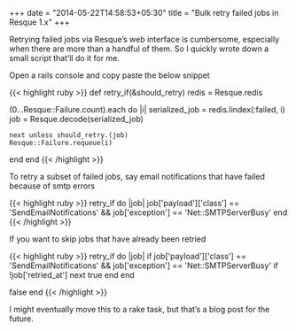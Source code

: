 +++
date = "2014-05-22T14:58:53+05:30"
title = "Bulk retry failed jobs in Resque 1.x"
+++

Retrying failed jobs via Resque’s web interface is cumbersome, especially when there are more than a handful of them. So I quickly wrote down a small script that’ll do it for me.

Open a rails console and copy paste the below snippet

{{< highlight ruby >}}
def retry_if(&should_retry)
  redis = Resque.redis

  (0...Resque::Failure.count).each do |i|
    serialized_job = redis.lindex(:failed, i)
    job = Resque.decode(serialized_job)

    next unless should_retry.(job)
    Resque::Failure.requeue(i)
  end
end
{{< /highlight >}}

To retry a subset of failed jobs, say email notifications that have failed because of smtp errors

{{< highlight ruby >}}
retry_if do |job|
  job['payload']['class'] == 'SendEmailNotifications' &&
  job['exception'] == 'Net::SMTPServerBusy'
end
{{< /highlight >}}

If you want to skip jobs that have already been retried

{{< highlight ruby >}}
retry_if do |job|
  if job['payload']['class'] == 'SendEmailNotifications' && job['exception'] == 'Net::SMTPServerBusy'
    if !job['retried_at']
      next true
    end
  end

  false
end
{{< /highlight >}}

I might eventually move this to a rake task, but that’s a blog post for the future.
